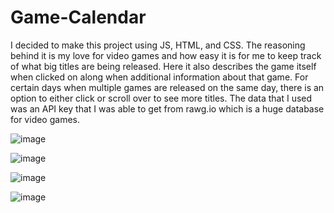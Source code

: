 # Game-Calendar

I decided to make this project using JS, HTML, and CSS. The reasoning behind it is my love for video games and how easy it is for me to keep track of what big titles are being released. Here it also describes the game itself when clicked on along when additional information about that game. For certain days when multiple games are released on the same day, there is an option to either click or scroll over to see more titles. The data that I used was an API key that I was able to get from rawg.io which is a huge database for video games. 

![image](https://github.com/user-attachments/assets/0287bd16-dda0-4568-ab81-3a0f3c70c53a)

![image](https://github.com/user-attachments/assets/1b955516-aee6-486d-8481-234c0de919db)

![image](https://github.com/user-attachments/assets/abcd6b9e-4580-4c40-9c83-2d9d7b25fa0b)

![image](https://github.com/user-attachments/assets/6ec2094a-7863-48f8-ab5b-749094d8c303)



 
